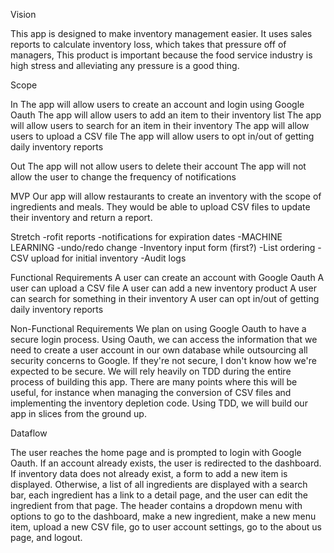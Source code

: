 Vision

This app is designed to make inventory management easier. It uses sales reports to calculate inventory loss, which takes that pressure off of managers, This product is important because the food service industry is high stress and alleviating any pressure is a good thing.

Scope

In
The app will allow users to create an account and login using Google Oauth
The app will allow users to add an item to their inventory list
The app will allow users to search for an item in their inventory
The app will allow users to upload a CSV file
The app will allow users to opt in/out of getting daily inventory reports

Out
The app will not allow users to delete their account
The app will not allow the user to change the frequency of notifications

MVP
Our app will allow restaurants to create an inventory with the scope of ingredients and meals. They would be able to upload CSV files to update their inventory and return a report.

Stretch
-rofit reports
-notifications for expiration dates
-MACHINE LEARNING
-undo/redo change
-Inventory input form (first?)
-List ordering
-CSV upload for initial inventory
-Audit logs

Functional Requirements
A user can create an account with Google Oauth
A user can upload a CSV file
A user can add a new inventory product
A user can search for something in their inventory
A user can opt in/out of getting daily inventory reports

Non-Functional Requirements
We plan on using Google Oauth to have a secure login process.  Using Oauth, we can access the information that we need to create a user account in our own database while outsourcing all security concerns to Google. If they're not secure, I don't know how we're expected to be secure.
We will rely heavily on TDD during the entire process of building this app. There are many points where this will be useful, for instance when managing the conversion of CSV files and implementing the inventory depletion code. Using TDD, we will build our app in slices from the ground up.

Dataflow

The user reaches the home page and is prompted to login with Google Oauth. If an account already exists, the user is redirected to the dashboard. If inventory data does not already exist, a form to add a new item is displayed. Otherwise, a list of all ingredients are displayed with a search bar, each ingredient has a link to a detail page, and the user can edit the ingredient from that page. The header contains a dropdown menu with options to go to the dashboard, make a new ingredient, make a new menu item, upload a new CSV file, go to user account settings, go to the about us page, and logout.
